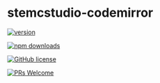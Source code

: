 # stemcstudio-codemirror

[![version](https://img.shields.io/npm/v/@geometryzen/codemirror.svg)](https://www.npmjs.com/package/@geometryzen/codemirror) 

[![npm downloads](https://img.shields.io/npm/dm/@geometryzen/codemirror.svg)](https://npm-stat.com/charts.html?package=@geometryzen/codemirror&from=2024-01-11)

[![GitHub license](https://img.shields.io/badge/license-MIT-blue.svg)](./LICENSE)

[![PRs Welcome](https://img.shields.io/badge/PRs-welcome-brightgreen.svg)](./CONTRIBUTING.md)
